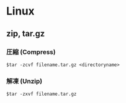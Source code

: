 # Linux

## zip, tar.gz

### 圧縮 \(Compress\)

```text
$tar -zcvf filename.tar.gz <directoryname>
```

### 解凍 \(Unzip\)

```text
$tar -zxvf filename.tar.gz
```



